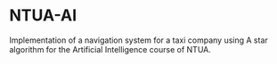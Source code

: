 # NTUA-AI
Implementation of a navigation system for a taxi company using A star algorithm for the Artificial Intelligence course of NTUA. 
